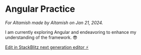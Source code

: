 # Angular Practice
*For Altamish made by Altamish on Jan 21, 2024.*

I am currently exploring Angular and endeavoring to enhance my understanding of the framework. 😎

  

[Edit in StackBlitz next generation editor ⚡️](https://stackblitz.com/~/github.com/iplayer786/angular-practiceV1)